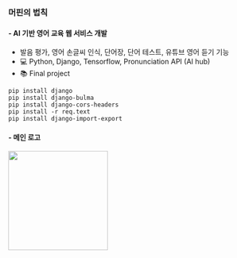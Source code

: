 ### 머핀의 법칙
#### - AI 기반 영어 교육 웹 서비스 개발
- 발음 평가, 영어 손글씨 인식, 단어장, 단어 테스트, 유튜브 영어 듣기 기능
- :computer: Python, Django, Tensorflow, Pronunciation API (AI hub)
- :books: Final project


```
pip install django
pip install django-bulma
pip install django-cors-headers
pip install -r req.text
pip install django-import-export
 ```

#### - 메인 로고
<img src="https://user-images.githubusercontent.com/48826021/100090298-51f64c00-2e96-11eb-870e-825a2357e336.png" width="200px">
